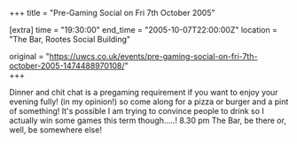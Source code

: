 +++
title = "Pre-Gaming Social on Fri 7th October 2005"

[extra]
time = "19:30:00"
end_time = "2005-10-07T22:00:00Z"
location = "The Bar, Rootes Social Building"

original = "https://uwcs.co.uk/events/pre-gaming-social-on-fri-7th-october-2005-1474488970108/"    
+++

Dinner and chit chat is a pregaming requirement if you want to enjoy your evening fully\! (in my opinion\!) so come along for a pizza or burger and a pint of something\! It's possible I am trying to convince people to drink so I actually win some games this term though.....\! 8.30 pm The Bar, be there or, well, be somewhere else\!

